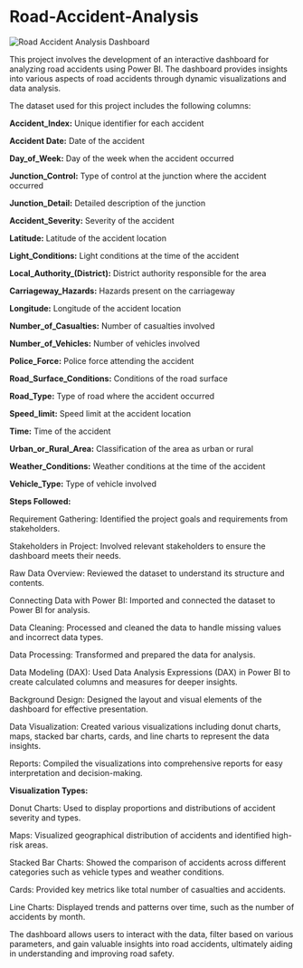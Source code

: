 # Road-Accident-Analysis
![Road Accident Analysis Dashboard](https://github.com/user-attachments/assets/e0e6e8a4-db24-417e-8b0b-814b4500c810)


This project involves the development of an interactive dashboard for analyzing road accidents using Power BI. The dashboard provides insights into various aspects of road accidents through dynamic visualizations and data analysis.

The dataset used for this project includes the following columns:

**Accident_Index:** Unique identifier for each accident

**Accident Date:** Date of the accident

**Day_of_Week:** Day of the week when the accident occurred

**Junction_Control:** Type of control at the junction where the accident occurred

**Junction_Detail:** Detailed description of the junction

**Accident_Severity:** Severity of the accident

**Latitude:** Latitude of the accident location

**Light_Conditions:** Light conditions at the time of the accident

**Local_Authority_(District):** District authority responsible for the area

**Carriageway_Hazards:** Hazards present on the carriageway

**Longitude:** Longitude of the accident location

**Number_of_Casualties:** Number of casualties involved

**Number_of_Vehicles:** Number of vehicles involved

**Police_Force:** Police force attending the accident

**Road_Surface_Conditions:** Conditions of the road surface

**Road_Type:** Type of road where the accident occurred

**Speed_limit:** Speed limit at the accident location

**Time:** Time of the accident

**Urban_or_Rural_Area:** Classification of the area as urban or rural

**Weather_Conditions:** Weather conditions at the time of the accident

**Vehicle_Type:** Type of vehicle involved




**Steps Followed:**

Requirement Gathering: Identified the project goals and requirements from stakeholders.

Stakeholders in Project: Involved relevant stakeholders to ensure the dashboard meets their needs.

Raw Data Overview: Reviewed the dataset to understand its structure and contents.

Connecting Data with Power BI: Imported and connected the dataset to Power BI for analysis.

Data Cleaning: Processed and cleaned the data to handle missing values and incorrect data types.

Data Processing: Transformed and prepared the data for analysis.

Data Modeling (DAX): Used Data Analysis Expressions (DAX) in Power BI to create calculated columns and measures for deeper insights.

Background Design: Designed the layout and visual elements of the dashboard for effective presentation.

Data Visualization: Created various visualizations including donut charts, maps, stacked bar charts, cards, and line charts to represent the data insights.

Reports: Compiled the visualizations into comprehensive reports for easy interpretation and decision-making.




**Visualization Types:**

Donut Charts: Used to display proportions and distributions of accident severity and types.

Maps: Visualized geographical distribution of accidents and identified high-risk areas.

Stacked Bar Charts: Showed the comparison of accidents across different categories such as vehicle types and weather conditions.

Cards: Provided key metrics like total number of casualties and accidents.

Line Charts: Displayed trends and patterns over time, such as the number of accidents by month.


The dashboard allows users to interact with the data, filter based on various parameters, and gain valuable insights into road accidents, ultimately aiding in understanding and improving road safety.
